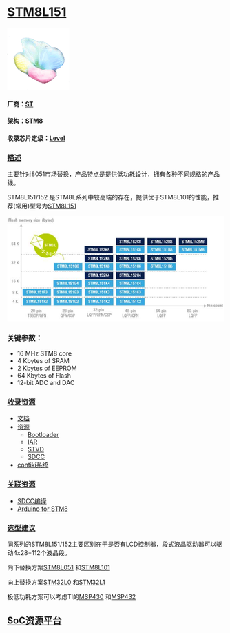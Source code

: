 ﻿# [STM8L151](https://github.com/sochub/STM8L151) 

[![sites](SoC/SoC.png)](http://www.qitas.cn) 
#### 厂商：[ST](https://github.com/sochub/ST) 
#### 架构：[STM8](https://github.com/sochub/STM8)
#### 收录芯片定级：[Level](https://github.com/sochub/Level)

### [描述](https://github.com/sochub/STM8L151/wiki) 

主要针对8051市场替换，产品特点是提供低功耗设计，拥有各种不同规格的产品线。

STM8L151/152 是STM8L系列中较高端的存在，提供优于STM8L101的性能，推荐(常用)型号为[STM8L151](https://github.com/sochub/STM8L151) 

[![sites](SoC/STM8L151.png)](https://www.st.com/en/microcontrollers-microprocessors/STM8L151-series.html) 

### 关键参数：

* 16 MHz STM8 core
* 4 Kbytes of SRAM 
* 2 Kbytes of EEPROM
* 64 Kbytes of Flash
* 12-bit ADC and DAC

### [收录资源](https://github.com/sochub/STM8L151)

* [文档](docs/)
* [资源](src/)
    * [Bootloader](src/Bootloader)
    * [IAR](src/IAR)
    * [STVD](src/STVD)
    * [SDCC](src/SDCC)
* [contiki系统](contiki/)


### [关联资源](https://github.com/sochub)

* [SDCC编译](https://github.com/sochub/sdcc)
* [Arduino for STM8](https://github.com/stm32duino/Arduino_Core_STM8)

### [选型建议](https://github.com/sochub/STM8L151)

同系列的STM8L151/152主要区别在于是否有LCD控制器，段式液晶驱动器可以驱动4x28=112个液晶段。

向下替换方案[STM8L051](https://github.com/sochub/STM8L051) 和[STM8L101](https://github.com/sochub/STM8L101) 

向上替换方案[STM32L0](https://github.com/sochub/STM32L0) 和[STM32L1](https://github.com/sochub/STM32L1) 

极低功耗方案可以考虑TI的[MSP430](https://github.com/sochub/MSP430) 和[MSP432](https://github.com/sochub/MSP432) 

##  [SoC资源平台](http://www.qitas.cn)  
